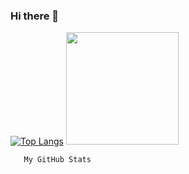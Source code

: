 ### Hi there 👋

[![Top Langs](https://github-readme-stats.vercel.app/api/top-langs/?username=maitrongnhan001&layout=compact)](https://github.com/anuraghazra/github-readme-stats)
<img height="180em" src="https://github-readme-stats.vercel.app/api?username=maitrongnhan001&show_icons=true&hide_border=true&&count_private=true&include_all_commits=true" />      

       My GitHub Stats

<!--
**maitrongnhan001/maitrongnhan001** is a ✨ _special_ ✨ repository because its `README.md` (this file) appears on your GitHub profile.

Here are some ideas to get you started:

- 🔭 I’m currently working on ...
- 🌱 I’m currently learning ...
- 👯 I’m looking to collaborate on ...
- 🤔 I’m looking for help with ...
- 💬 Ask me about ...
- 📫 How to reach me: ...
- 😄 Pronouns: ...
- ⚡ Fun fact: ...
-->

